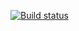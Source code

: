 [![Build status](https://ci.appveyor.com/api/projects/status/r2tbmvsw62v5r2ms?svg=true)](https://ci.appveyor.com/project/DaniyaKurm/zadanie14)
